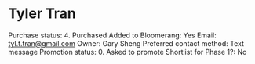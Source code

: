# Tyler Tran

Purchase status: 4. Purchased
Added to Bloomerang: Yes
Email: tyl.t.tran@gmail.com
Owner: Gary Sheng
Preferred contact method: Text message
Promotion status: 0. Asked to promote
Shortlist for Phase 1?: No